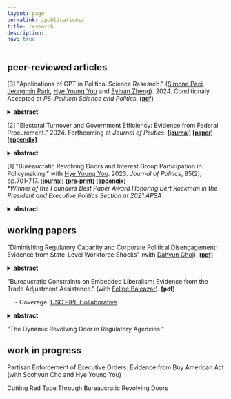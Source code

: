 ```yaml
---
layout: page
permalink: /publications/
title: research
description:   
nav: true
---
```


## peer-reviewed articles
[3] "Applications of GPT in Political Science Research." (<a href='https://www.simonepaci.com'>Simone Paci</a>, <a href='https://jeongminpark-ps.github.io/'>Jeongmin Park</a>, <a href='https://hyeyoungyou.com'>Hye Young You</a> and <a href='https://sylvan.fish/about/'>Sylvan Zheng</a>). 2024. Conditionaly Accepted at _PS: Political Science and Politics_. **<a href='https://kyuwon-lee.github.io/research/gpt_polisci.pdf'><font size="2"> [pdf]</font></a>** 
<details>
      <summary><b>abstract</b></summary>
      This paper explores the transformative role of GPT in political science research, demonstrating its potential to streamline data collection and analysis processes. By automating the extraction of information from diverse data sources—such as historical documents, meeting minutes, news articles, and unstructured digital content—GPT significantly reduces the time and financial resources traditionally required for data management. We explore how GPT’s capabilities complement the work of human research assistants, combining automated efficiency with human oversight to enhance both the reliability and depth of research outputs. The integration of GPT not only makes comprehensive data collection and analysis accessible to researchers with limited resources, it also enhances the overall efficiency and scope of research in political science. This article underscores the increasing importance of artificial intelligence tools in advancing empirical research within the field.
</details>    
<p/> 
 
[2] "Electoral Turnover and Government Efficiency: Evidence from Federal Procurement." 2024. Forthcoming at _Journal of Politics_. **<a href='https://www.journals.uchicago.edu/doi/10.1086/732954'><font size="2"> [journal]</font></a>** **<a href='https://kyuwon-lee.github.io/research/jop_revision.pdf'><font size="2"> [paper]</font></a>**   **<a href='https://kyuwon-lee.github.io/research/appendix_v20.pdf'><font size="2"> [appendix]</font></a>** 
<details><summary><b>abstract</b></summary>
      The president's dominant influence on administrative policymaking has sparked public concerns about resulting inefficiencies at federal agencies. I examine how the possibility of future electoral turnover can limit agencies' engagement in presidential favoritism, focusing on policy areas where Congress can use informal means to constrain agencies' actions under the separation of powers system. In those areas, forward-looking agencies might alter their behavior to accommodate future constraints from the opposition Congress, even given substantial presidential influence. I evaluate these incentives using federal contract data in the United States. I find that as the probability of congressional turnover increases, federal agencies under unified government are more likely to award lower-cost contracts through competitive bidding in the expectation that the future Congress might compel agencies to abandon non-competitive contracts given to firms politically connected to the president. My findings challenge the dominant perspective that electoral turnover necessarily degrades bureaucratic performance.
</details>
<p/>

 
[1] "Bureaucratic Revolving Doors and Interest Group Participation in Policymaking." with <a href='https://hyeyoungyou.com'>Hye Young You</a>. 2023. _Journal of Politics_, 85(2), pp.701-717. **<a href='https://www.journals.uchicago.edu/doi/10.1086/722340'><font size="2"> [journal]</font></a>**   **<a href='https://kyuwon-lee.github.io/research/jop_manuscript.pdf'><font size="2"> [pre-print]</font></a>**   **<a href='https://kyuwon-lee.github.io/research/online_appendix.pdf'><font size="2"> [appendix]</font></a>**  
*_Winner of the Founders Best Paper Award Honoring Bert Rockman in the President and Executive Politics Section at 2021 APSA_
<details>
      <summary><b>abstract</b></summary>
      There is growing concern about the movement of individuals from private sectors to bureaucracies, yet it is unclear how bureaucratic revolving doors affect connected firms’ political participation. We argue that when connected individuals enter government, connected firms reduce their proactive forms of participation because their connected bureaucrats possess firm-specific technical and legal knowledge to help them achieve their policy objectives. We test our intuition by constructing a novel data set on career trajectories of bureaucrats in the Office of the US Trade Representative (USTR) and firms that are connected to USTR’s revolving-door bureaucrats. Empirical results show that firms with connections to USTR bureaucrats decrease their lobbying spending and participation on advisory committees under the USTR. The decrease in political participation is stronger when connected bureaucrats are more influential in policy production. Our findings suggest that decreases in interest groups’ political activities might not imply that their influence on policy making is diminished.
</details>    
<p/>
      
## working papers 
"Diminishing Regulatory Capacity and Corporate Political Disengagement: Evidence from State-Level Workforce Shocks" (with <a href='https://dahyunc.github.io'>Dahyun Choi</a>).   **<a href='https://osf.io/preprints/osf/ymqds'><font size="2"> [pdf]</font></a>**
<details>
      <summary><b>abstract</b></summary>
      Although there are public concerns about the declining capacity of regulatory agencies and its impact on regulatory outcomes, such decline could also lead regulated firms to disengage themselves from politics. We examine whether and how firms reduce their campaign contributions in response to decreases in state-level regulatory capacity. To do so, we collect original datasets on the workforce size of U.S. state environmental agencies and leverage variations in workforce shocks that arise from the gap between actual and appropriated workforce sizes. Our analysis reveals that state environmental agencies' workforce shocks decrease firms' donations to state legislators, particularly to those in the majority party and the Democratic party, but do not affect firms' contributions to their ideological allies. We also find that existing state-level restrictions on corporate donations do not moderate firms' political responsiveness. Overall, this article provides a nuanced picture of how diminishing regulatory capacity could shape corporate political activities.
</details>    
<p/>

    
"Bureaucratic Constraints on Embedded Liberalism: Evidence from the Trade Adjustment Assistance." (with <a href='https://cfbalcazar.github.io'>Felipe Balcazar</a>).  **<font size="2"> [pdf]</font>**

&emsp;      - Coverage: <a href='https://priceschool.usc.edu/news/delayed-government-benefits-workers-free-trade/'>USC PIPE Collaborative</a>

<details>
      <summary><b>abstract</b></summary>
      Scholars have long claimed that international integration can be sustained by providing sufficient government compensation to workers adversely affected by it. We argue that the success of this social contract&mdash;known as Embedded Liberalism&mdash;also depends on the bureaucracies responsible for delivering the compensation. Bureaucratic delays in delivering compensation can undermine citizens' confidence in the government's ability to protect them from the adverse consequences of international trade, leading to diminished support for redistribution and globalization. We test our theory on the Trade Adjustment Assistance (TAA) program in the United States. By leveraging the quasi-random assignment of TAA petitions to individual bureaucrats, we estimate the effect of bureaucrat-driven delays in processing petitions on the attitudes of over 200,000 voters from 2006 to 2016. Empirical results support our theory and additionally indicate that labor unions play a crucial role in informing voters about TAA bureaucratic delays. We discuss how bureaucratic hurdles in redistributive programs may significantly contribute to the backlash against globalization.
</details>  
<p/>    

    
"The Dynamic Revolving Door in Regulatory Agencies."     

## work in progress
Partisan Enforcement of Executive Orders: Evidence from Buy American Act (with Soohyun Cho and Hye Young You)

Cutting Red Tape Through Bureaucratic Revolving Doors
